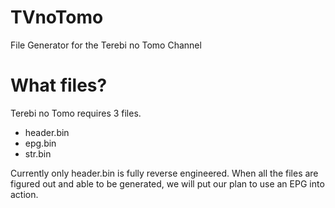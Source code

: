 # TVnoTomo
File Generator for the Terebi no Tomo Channel

# What files?
Terebi no Tomo requires 3 files.
- header.bin
- epg.bin
- str.bin

Currently only header.bin is fully reverse engineered. When all the files are figured out and able to be generated, we will put our plan to use an EPG into action.
